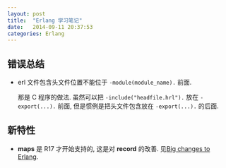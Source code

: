```yaml
---
layout: post
title:  "Erlang 学习笔记"
date:   2014-09-11 20:37:53
categories: Erlang
---
```


## 错误总结

* erl 文件包含头文件位置不能位于 `-module(module_name).` 前面.

  那是 C 程序的做法. 虽然可以把 `-include("headfile.hrl").` 放在 `-export(...).` 前面, 但是惯例是把头文件包含放在 `-export(...).` 的后面.


## 新特性

* **maps** 是 R17 才开始支持的, 这是对 **record** 的改善. 见[Big changes to Erlang](http://joearms.github.io/2014/02/01/big-changes-to-erlang.html).

